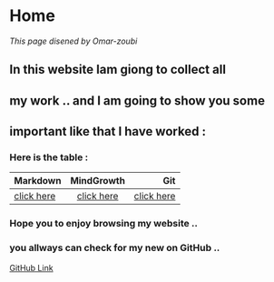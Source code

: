 # Home 
*This page disened by Omar-zoubi*
## In this website Iam giong to collect all 
## my work .. and I am going to show you some
## important like that I have worked :
### Here is the table :

| Markdown |  MindGrowth   |  Git  |
|----------|:-------------:|------:|
|[click here](https://omar-zoubi.github.io/reading-notes/markdawn)| [click here ](https://omar-zoubi.github.io/reading-notes/MindGrowth/)|[click here ](https://omar-zoubi.github.io/reading-notes/Git)|
### Hope you to enjoy browsing my website .. 
### you allways can check for my new on GitHub ..
[GitHub Link](https://github.com/Omar-zoubi)


